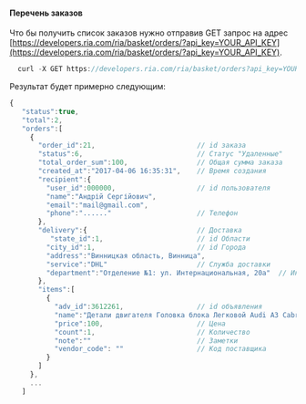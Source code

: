 #### Перечень заказов 

Что бы получить список заказов нужно отправив GET запрос на адрес [https://developers.ria.com/ria/basket/orders/?api_key=YOUR_API_KEY](https://developers.ria.com/ria/basket/orders/?api_key=YOUR_API_KEY).
````javascript
  curl -X GET https://developers.ria.com/ria/basket/orders?api_key=YOUR_API_KEY
 ````
 Результат будет примерно следующим:

```javascript
{
   "status":true,
   "total":2,
   "orders":[
     {
       "order_id":21,                         // id заказа
       "status":6,                            // Статус "Удаленные"
       "total_order_sum":100,                 // Общая сумма заказа
       "created_at":"2017-04-06 16:35:31",    // Время создания
       "recipient":{
         "user_id":000000,                    // id пользователя
         "name":"Андрій Сергійович",
         "email":"mail@gmail.com",
         "phone":"......"                     // Телефон
       },
       "delivery":{                           // Доставка
          "state_id":1,                       // id Области
         "city_id":1,                         // id Города
         "address":"Винницкая область, Винница",
         "service":"DHL"                      // Служба доставки
         "department":"Отделение №1: ул. Интернациональная, 20а"  // Информация об отделении
       },
       "items":[
         {
           "adv_id":3612261,                  // id объявления
           "name":"Детали двигателя Головка блока Легковой Audi A3 Cabrio v2 v3",
           "price":100,                       // Цена
           "count":1,                         // Количество
           "note":""                          // Заметки
           "vendor_code": ""                  // Код поставщика
         }
       ]
     },
     ...
   ]
```
